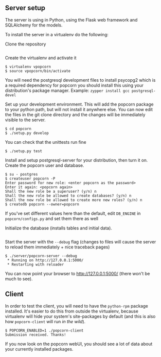 Server setup
------------

The server is using in Python, using the Flask web framework and SQLAlchemy for the models.

To install the server in a virtualenv do the following:

Clone the repository

```git clone git://github.com/mapleoin/popcorn.git
```  

Create the virtualenv and activate it

```
$ virtualenv vpopcorn
$ source vpopcorn/bin/activate
```

You will need the postgresql development files to install psycopg2 which
is a required dependency for popcorn you should install this using your
distribution's package manager. Example: `zypper install gcc postgresql-devel`

Set up your development environment. This will add the popcorn package
to your python path, but will not install it anywhere else. You can now
edit the files in the git clone directory and the changes will be
immediately visible to the server.

```
$ cd popcorn
$ ./setup.py develop
```

You can check that the unittests run fine

```$ ./setup.py test```

Install and setup postgresql-server for your distribution, then turn it
on. Create the popcorn user and database.

```
$ su - postgres
$ createuser popcorn -P
Enter password for new role: <enter popcorn as the password>
Enter it again: <popcorn again>
Shall the new role be a superuser? (y/n) n
Shall the new role be allowed to create databases? (y/n) n
Shall the new role be allowed to create more new roles? (y/n) n
$ createdb popcorn --owner=popcorn
```

If you've set different values here than the default, edit `DB_ENGINE` in
 `popcorn/configs.py` and set them there as well

Initialize the database (installs tables and initial data).

```$ ./server/popcorn-server init_db
```

Start the server with the `--debug` flag (changes to files will cause
the server to reload them immediately + nice traceback pages)

```
$ ./server/popcorn-server --debug
 * Running on http://127.0.0.1:5000/
 * Restarting with reloader
```
 
You can now point your browser to http://127.0.0.1:5000/ (there won't be
 much to see).


Client
------
 
In order to test the client, you will need to have the `python-rpm`
package installed. It's easier to do this from outside the virtualenv,
because virtualenv will hide your system's site-packages by default (and
this is also how `popcorn-client` will run *in the wild*).

```
$ POPCORN_ENABLED=1 ./popcorn-client 
Submission received. Thanks!
```

If you now look on the popcorn webUI, you should see a lot of data about
your currently installed packages.